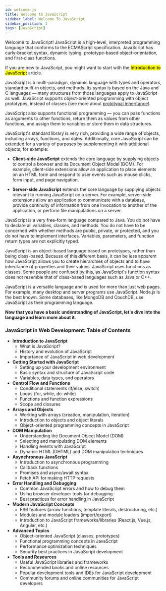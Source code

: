 ```yaml
---
id: welcome-js
title: Welcome to JavaScript
sidebar_label: Welcome To JavaScript
sidebar_position: 1
tags: [JavaScript]
---
```


Welcome to JavaScript! JavaScript is a high-level, interpreted programming language that conforms to the ECMAScript specification. JavaScript has curly-bracket syntax, dynamic typing, prototype-based object-orientation, and first-class functions.

If you are new to JavaScript, you might want to start with the <mark>Introduction to JavaScript</mark> article.

JavaScript is a multi-paradigm, dynamic language with types and operators, standard built-in objects, and methods. Its syntax is based on the Java and C languages — many structures from those languages apply to JavaScript as well. JavaScript supports object-oriented programming with object prototypes, instead of classes (see more about [prototypal inheritance](https://developer.mozilla.org/en-US/docs/Web/JavaScript/Inheritance_and_the_prototype_chain)).

JavaScript also supports functional programming — you can pass functions as arguments to other functions, return them as values from other functions, and assign them to variables or store them in data structures.

JavaScript's standard library is very rich, providing a wide range of objects, including arrays, functions, and dates. Additionally, core JavaScript can be extended for a variety of purposes by supplementing it with additional objects; for example:

- **Client-side JavaScript** extends the core language by supplying objects to control a browser and its Document Object Model (DOM). For example, client-side extensions allow an application to place elements on an HTML form and respond to user events such as mouse clicks, form input, and page navigation.

- **Server-side JavaScript** extends the core language by supplying objects relevant to running JavaScript on a server. For example, server-side extensions allow an application to communicate with a database, provide continuity of information from one invocation to another of the application, or perform file manipulations on a server.

JavaScript is a very free-form language compared to Java. You do not have to declare all variables, classes, and methods. You do not have to be concerned with whether methods are public, private, or protected, and you do not have to implement interfaces. Variables, parameters, and function return types are not explicitly typed.

JavaScript is an object-based language based on prototypes, rather than being class-based. Because of this different basis, it can be less apparent how JavaScript allows you to create hierarchies of objects and to have inheritance of properties and their values. JavaScript uses functions as classes. Some people are confused by this, as JavaScript's function syntax does not resemble that of class-based languages such as Java or C++.

JavaScript is a versatile language and is used for more than just web pages. For example, many desktop and server programs use JavaScript. Node.js is the best known. Some databases, like MongoDB and CouchDB, use JavaScript as their programming language.

**Now that you have a basic understanding of JavaScript, let's dive into the language and learn more about it.** 

<h3>JavaScript in Web Development: Table of Contents</h3>

- **Introduction to JavaScript**
  - What is JavaScript?
  - History and evolution of JavaScript
  - Importance of JavaScript in web development
- **Getting Started with JavaScript**
  - Setting up your development environment
  - Basic syntax and structure of JavaScript code
  - Variables, data types, and operators
- **Control Flow and Functions**
  - Conditional statements (if/else, switch)
  - Loops (for, while, do-while)
  - Functions and function expressions
  - Scope and closures
- **Arrays and Objects**
  - Working with arrays (creation, manipulation, iteration)
  - Introduction to objects and object literals
  - Object-oriented programming concepts in JavaScript
- **DOM Manipulation**
  - Understanding the Document Object Model (DOM)
  - Selecting and manipulating DOM elements
  - Handling events with JavaScript
  - Dynamic HTML (DHTML) and DOM manipulation techniques
- **Asynchronous JavaScript**
  - Introduction to asynchronous programming
  - Callback functions
  - Promises and async/await syntax
  - Fetch API for making HTTP requests
- **Error Handling and Debugging**
  - Common JavaScript errors and how to debug them
  - Using browser developer tools for debugging
  - Best practices for error handling in JavaScript
- **Modern JavaScript Concepts**
  - ES6 features (arrow functions, template literals, destructuring, etc.)
  - Modules and module loaders (import/export)
  - Introduction to JavaScript frameworks/libraries (React.js, Vue.js, Angular, etc.)
- **Advanced Topics**
  - Object-oriented JavaScript (classes, prototypes)
  - Functional programming concepts in JavaScript
  - Performance optimization techniques
  - Security best practices in JavaScript development
- **Tools and Resources**
  - Useful JavaScript libraries and frameworks 
  - Recommended books and online resources   
  - Popular development tools and IDEs for JavaScript development
  - Community forums and online communities for JavaScript developers

 